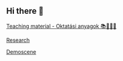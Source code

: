 ## Hi there 👋

[Teaching material - Oktatási anyagok 📚👨🏻‍🎓](teaching.md)

[Research](research.md)

[Demoscene](demoscene.md)

<!--
**Antiemes/Antiemes** is a ✨ _special_ ✨ repository because its `README.md` (this file) appears on your GitHub profile.

Here are some ideas to get you started:

- 🔭 I’m currently working on ...
- 🌱 I’m currently learning ...
- 👯 I’m looking to collaborate on ...
- 🤔 I’m looking for help with ...
- 💬 Ask me about ...
- 📫 How to reach me: ...
- 😄 Pronouns: ...
- ⚡ Fun fact: ...
-->

